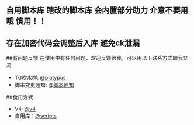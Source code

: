 ## 自用脚本库 瞎改的脚本库 会内置部分助力 介意不要用哦   慎用！！  
## 存在加密代码会调整后入库 避免ck泄漏

##有问题反馈
在使用中有任何问题，欢迎反馈给我，可以用以下联系方式跟我交流

* TG吹水群: [@platypus](https://t.me/joinchat/DrHGFt-CvcE2ZmU1)
* 脚本变更通知: [@脚本通知](https://t.me/platypus_notice)

##食用方式
* V4: [@v4](https://github.com/jiulan/jd_v4)
* 自用库：[@scripts](https://github.com/jiulan/lxk_scripts.git)
